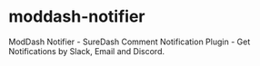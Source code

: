 # moddash-notifier
ModDash Notifier - SureDash Comment Notification  Plugin - Get Notifications by Slack, Email and Discord.
